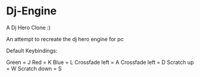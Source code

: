 # Dj-Engine
A Dj Hero Clone :)

An attempt to recreate the dj hero engine for pc

Default Keybindings:

Green = J
Red = K
Blue = L
Crossfade left = A
Crossfade left = D
Scratch up = W
Scratch down = S
